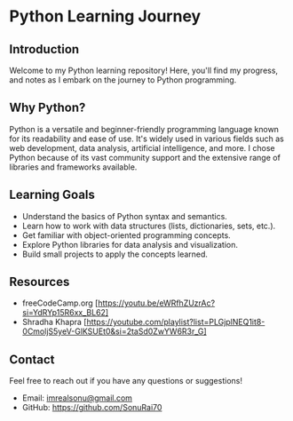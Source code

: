 # Python Learning Journey

## Introduction
Welcome to my Python learning repository! Here, you'll find my progress, and notes as I embark on the journey to Python programming.

## Why Python?
Python is a versatile and beginner-friendly programming language known for its readability and ease of use. It's widely used in various fields such as web development, data analysis, artificial intelligence, and more. I chose Python because of its vast community support and the extensive range of libraries and frameworks available.

## Learning Goals
- Understand the basics of Python syntax and semantics.
- Learn how to work with data structures (lists, dictionaries, sets, etc.).
- Get familiar with object-oriented programming concepts.
- Explore Python libraries for data analysis and visualization.
- Build small projects to apply the concepts learned.


## Resources
- freeCodeCamp.org [https://youtu.be/eWRfhZUzrAc?si=YdRYp15R6xx_BL62]
- Shradha Khapra [https://youtube.com/playlist?list=PLGjplNEQ1it8-0CmoljS5yeV-GlKSUEt0&si=2taSd0ZwYW6R3r_G]

## Contact
Feel free to reach out if you have any questions or suggestions!
- Email: imrealsonu@gmail.com
- GitHub: https://github.com/SonuRai70

